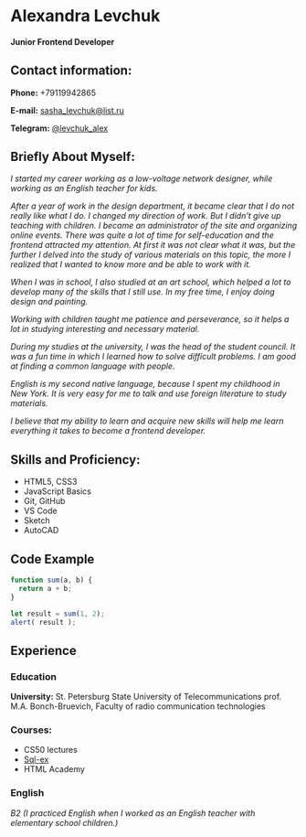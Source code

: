 # Alexandra Levchuk
#### Junior Frontend Developer
## Contact information:
**Phone:** +79119942865

**E-mail:** [sasha_levchuk@list.ru](sasha_levchuk@list.ru)

**Telegram:** [@levchuk_alex](@levchuk_alex)

## Briefly About Myself:
_I started my career working as a low-voltage network designer, while working as an English teacher for kids._

_After a year of work in the design department, it became clear that I do not really like what I do. I changed my direction of work. But I didn’t give up teaching with children. I became an administrator of the site and organizing online events. There was quite a lot of time for self-education and the frontend attracted my attention. At first it was not clear what it was, but the further I delved into the study of various materials on this topic, the more I realized that I wanted to know more and be able to work with it._

_When I was in school, I also studied at an art school, which helped a lot to develop many of the skills that I still use. In my free time, I enjoy doing design and painting._

_Working with children taught me patience and perseverance, so it helps a lot in studying interesting and necessary material._

_During my studies at the university, I was the head of the student council. It was a fun time in which I learned how to solve difficult problems. I am good at finding a common language with people._

_English is my second native language, because I spent my childhood in New York. It is very easy for me to talk and use foreign literature to study materials._

_I believe that my ability to learn and acquire new skills will help me learn everything it takes to become a frontend developer._

## Skills and Proficiency:
* HTML5, CSS3
* JavaScript Basics
* Git, GitHub
* VS Code
* Sketch
* AutoCAD 

## Code Example
``` js
function sum(a, b) {
  return a + b;
}

let result = sum(1, 2);
alert( result );
```

## Experience
### Education
**University:** St. Petersburg State University of Telecommunications prof. M.A. Bonch-Bruevich, Faculty of radio communication technologies

### Courses:
* CS50 lectures
* [Sql-ex](https://sql-ex.ru/)
* HTML Academy

### English
_B2 (I practiced English when I worked as an English teacher with elementary school children.)_
